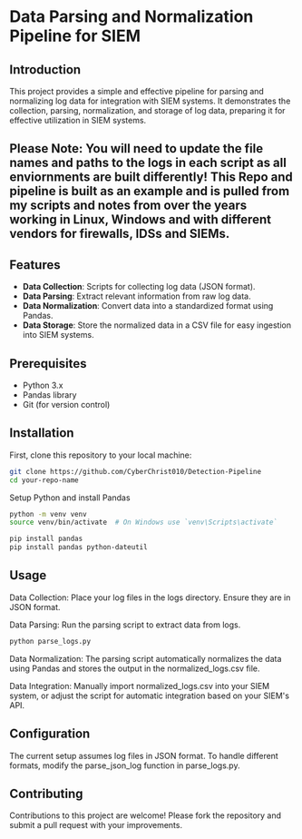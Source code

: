 # Data Parsing and Normalization Pipeline for SIEM

## Introduction

This project provides a simple and effective pipeline for parsing and normalizing log data for integration with SIEM systems. It demonstrates the collection, parsing, normalization, and storage of log data, preparing it for effective utilization in SIEM systems. 

## Please Note: You will need to update the file names and paths to the logs in each script as all enviornments are built differently! This Repo and pipeline is built as an example and is pulled from my scripts and notes from over the years working in Linux, Windows and with different vendors for firewalls, IDSs and SIEMs.

## Features

- **Data Collection**: Scripts for collecting log data (JSON format).
- **Data Parsing**: Extract relevant information from raw log data.
- **Data Normalization**: Convert data into a standardized format using Pandas.
- **Data Storage**: Store the normalized data in a CSV file for easy ingestion into SIEM systems.

## Prerequisites

- Python 3.x
- Pandas library
- Git (for version control)

## Installation

First, clone this repository to your local machine:

```bash
git clone https://github.com/CyberChrist010/Detection-Pipeline
cd your-repo-name
```
Setup Python and install Pandas

```bash
python -m venv venv
source venv/bin/activate  # On Windows use `venv\Scripts\activate`

pip install pandas
pip install pandas python-dateutil

```

## Usage
Data Collection: Place your log files in the logs directory. Ensure they are in JSON format.

Data Parsing: Run the parsing script to extract data from logs.

```bash
python parse_logs.py
```
Data Normalization: The parsing script automatically normalizes the data using Pandas and stores the output in the normalized_logs.csv file.

Data Integration: Manually import normalized_logs.csv into your SIEM system, or adjust the script for automatic integration based on your SIEM's API.

## Configuration
The current setup assumes log files in JSON format. To handle different formats, modify the parse_json_log function in parse_logs.py.

## Contributing
Contributions to this project are welcome! Please fork the repository and submit a pull request with your improvements.
